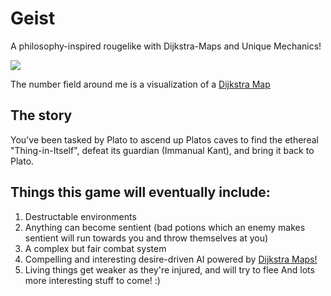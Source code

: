 # Geist
A philosophy-inspired rougelike with Dijkstra-Maps and Unique Mechanics!

![](ezgif.com-video-to-gif.gif)

The number field around me is a visualization of a [Dijkstra Map](http://www.roguebasin.com/index.php?title=Dijkstra_Maps_Visualized)

## The story 
You've been tasked by Plato to ascend up Platos caves to find the ethereal "Thing-in-Itself", defeat its guardian (Immanual Kant), and bring it back to Plato. 

## Things this game will eventually include: 

1. Destructable environments 
2. Anything can become sentient (bad potions which an enemy makes sentient will run towards you and throw themselves at you)
3. A complex but fair combat system
4. Compelling and interesting desire-driven AI powered by [Dijkstra Maps!](http://www.roguebasin.com/index.php?title=Dijkstra_Maps_Visualized)
5. Living things get weaker as they're injured, and will try to flee
And lots more interesting stuff to come! :) 
